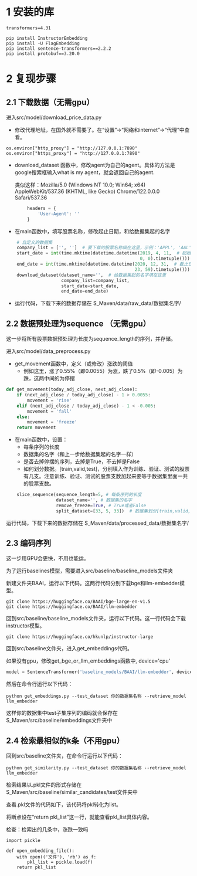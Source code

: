 # 1 安装的库

```shell
transformers=4.31

pip install InstructorEmbedding
pip install -U FlagEmbedding
pip install sentence-transformers==2.2.2
pip install protobuf==3.20.0
```



# 2 复现步骤

## 2.1 下载数据（无需gpu）

进入src/model/download_price_data.py

- 修改代理地址，在国外就不需要了。在“设置”->“网络和internet”->“代理”中查看。

```
os.environ["http_proxy"] = "http://127.0.0.1:7890"
os.environ["https_proxy"] = "http://127.0.0.1:7890"
```

- download_dataset 函数中，修改agent为自己的agent。具体的方法是google搜索框输入what is my agent，就会返回自己的agent.

  类似这样：Mozilla/5.0 (Windows NT 10.0; Win64; x64) AppleWebKit/537.36 (KHTML, like Gecko) Chrome/122.0.0.0 Safari/537.36

```python
        headers = {
            'User-Agent': ''
        }
```

- 在main函数中，填写股票名称，修改起止日期，和给数据集起的名字

```python
    # 自定义的数据集
    company_list = ['', '']  # 要下载的股票名称填在这里，示例：'APPL', 'AAL' ...
    start_date = int(time.mktime(datetime.datetime(2019, 4, 11,  # 起始日期在这里修改
                                                   0, 0).timetuple()))
    end_date = int(time.mktime(datetime.datetime(2020, 12, 31,  # 截止日期在这里修改
                                                 23, 59).timetuple()))
    download_dataset(dataset_name='',  # 给数据集起的名字填在这里
                     company_list=company_list,
                     start_date=start_date,
                     end_date=end_date)
```

- 运行代码，下载下来的数据存储在 S_Maven/data/raw_data/数据集名字/



## 2.2 数据预处理为sequence （无需gpu）

这一步将所有股票数据预处理为长度为sequence_length的序列，并存储。

进入src/model/data_preprocess.py

- get_movement函数中，定义（或修改）涨跌的阈值
  - 例如这里，涨了0.55%（即0.0055）为涨，跌了0.5%（即-0.005）为跌，这两中间的为停摆

```python
def get_movement(today_adj_close, next_adj_close):
    if (next_adj_close / today_adj_close) - 1 > 0.0055:
        movement = 'rise'
    elif (next_adj_close / today_adj_close) - 1 < -0.005:
        movement = 'fall'
    else:
        movement = 'freeze'
    return movement
```

- 在main函数中，设置：
  - 每条序列的长度
  - 数据集的名字（和上一步给数据集起的名字一样）
  - 是否去掉停摆的序列，去掉是True，不去掉是False
  - 如何划分数据。[train,valid,test]，分别填入作为训练、验证、测试的股票有几支。注意训练、验证、测试的股票支数加起来要等于数据集里面一共的股票支数。

```python
    slice_sequence(sequence_length=5, # 每条序列的长度
                   dataset_name='', # 数据集的名字
                   remove_freeze=True, # True或者False
                   split_dataset=[33, 5, 33])  # 数据集划分[train,valid,test]，如果全作为测试，e.g. [0,0,71]
```

运行代码，下载下来的数据存储在 S_Maven/data/processed_data/数据集名字/



## 2.3 编码序列

这一步用GPU会更快，不用也能运。

为了运行baselines模型，需要进入src/baseline/baseline_models文件夹

新建文件夹BAAI，运行以下代码。这两行代码分别下载bge和llm-embedder模型。

```
git clone https://huggingface.co/BAAI/bge-large-en-v1.5
git clone https://huggingface.co/BAAI/llm-embedder
```

回到src/baseline/baseline_models文件夹，运行以下代码。这一行代码会下载instructor模型。

```
git clone https://huggingface.co/hkunlp/instructor-large
```

回到src/baseline文件夹，进入get_embeddings代码。

如果没有gpu，修改get_bge_or_llm_embeddings函数中, device='cpu'

```python
model = SentenceTransformer('baseline_models/BAAI/llm-embedder', device="cpu")
```

然后在命令行运行以下代码：

```
python get_embeddings.py --test_dataset 你的数据集名称 --retrieve_model llm_embedder
```

这样你的数据集中test子集序列的编码就会保存在S_Maven/src/baseline/embeddings文件夹中



## 2.4 检索最相似的k条（不用gpu）

回到src/baseline文件夹，在命令行运行以下代码：

```
python get_similarity.py --test_dataset 你的数据集名称 --retrieve_model llm_embedder
```

检索结果以.pkl文件的形式存储在S_Maven/src/baseline/similar_candidates/test文件夹中

查看.pkl文件的代码如下，该代码将pkl转化为list。

将断点设在“return pkl_list”这一行，就能查看pkl_list具体内容。

检查：检索出的几条中，涨跌一致吗

```
import pickle

def open_embedding_file():
    with open(('文件'), 'rb') as f:
        pkl_list = pickle.load(f)
    return pkl_list
```

